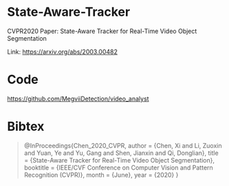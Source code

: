 # State-Aware-Tracker
CVPR2020 Paper: State-Aware Tracker for Real-Time Video Object Segmentation

Link: https://arxiv.org/abs/2003.00482


# Code
https://github.com/MegviiDetection/video_analyst

# Bibtex
>@InProceedings{Chen_2020_CVPR,
author = {Chen, Xi and Li, Zuoxin and Yuan, Ye and Yu, Gang and Shen, Jianxin and Qi, Donglian},
title = {State-Aware Tracker for Real-Time Video Object Segmentation},
booktitle = {IEEE/CVF Conference on Computer Vision and Pattern Recognition (CVPR)},
month = {June},
year = {2020}
}


